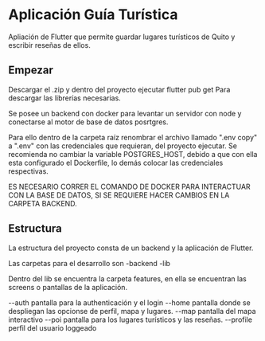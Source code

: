 # Aplicación Guía Turística
Apliación de Flutter que permite guardar lugares turísticos de Quito y escribir reseñas de ellos.

## Empezar
Descargar el .zip y dentro del proyecto ejecutar
flutter pub get
Para descargar las librerías necesarias.

Se posee un backend con docker para levantar un servidor con node y conectarse al motor de base de datos posrtgres. 

Para ello dentro de la carpeta raíz renombrar el archivo llamado ".env copy" a ".env" con las credenciales que requieran, del proyecto ejecutar. Se recomienda no cambiar la variable POSTGRES_HOST, debido a que con ella esta configurado el Dockerfile, lo demás colocar las credenciales respectivas.

ES NECESARIO CORRER EL COMANDO DE DOCKER PARA INTERACTUAR CON LA BASE DE DATOS, SI SE REQUIERE HACER CAMBIOS EN LA CARPETA BACKEND.

## Estructura
La estructura del proyecto consta de un backend y la aplicación de Flutter.

Las carpetas para el desarrollo son
-backend
-lib

Dentro del lib se encuentra la carpeta features, en ella se encuentran las screens o pantallas de la aplicación.

--auth pantalla para la authenticación y el login
--home pantalla donde se despliegan las opcionse de perfil, mapa y lugares.
--map pantalla del mapa interactivo
--poi pantalla para los lugares turísticos y las reseñas.
--profile perfil del usuario loggeado



